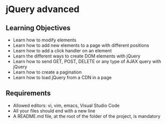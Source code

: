 # jQuery advanced

## Learning Objectives

- Learn how to modify elements
- Learn how to add new elements to a page with different positions
- Learn how to add a click handler on an element
- Learn the different ways to create DOM elements with jQuery
- Learn how to send GET, POST, DELETE or any type of AJAX query with jQuery
- Learn how to create a pagination
- Learn how to load jQuery from a CDN in a page


## Requirements

- Allowed editors: vi, vim, emacs, Visual Studio Code
- All your files should end with a new line
- A README.md file, at the root of the folder of the project, is mandatory